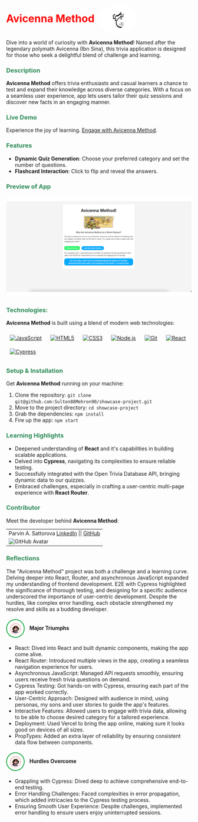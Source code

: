 <div>
    <h1 style="color:red; display: inline;">
      Avicenna Method
         <img src="https://github.com/Sulton88Mehron90/showcase-project/blob/main/src/Images/name.jpg" alt="Avicenna's Name" width="105" style="margin-left: 5px; border-radius: 50%; vertical-align: middle;">
    </h1>
</div>


Dive into a world of curiosity with **Avicenna Method**! Named after the legendary polymath Avicenna (Ibn Sina), this trivia application is designed for those who seek a delightful blend of challenge and learning.

### <span style="color:#2E8B57;">Description</span>

**Avicenna Method** offers trivia enthusiasts and casual learners a chance to test and expand their knowledge across diverse categories. With a focus on a seamless user experience, app lets users tailor their quiz sessions and discover new facts in an engaging manner.

### <span style="color:#2E8B57;">Live Demo</span>

Experience the joy of learning. [Engage with Avicenna Method](https://showcase-project-khaki.vercel.app/).

### <span style="color:#2E8B57;">Features</span>

- **Dynamic Quiz Generation**: Choose your preferred category and set the number of questions.
- **Flashcard Interaction**: Click to flip and reveal the answers.

### <span style="color:#2E8B57;">Preview of App</span>
![Avicenna Method](https://github.com/Sulton88Mehron90/showcase-project/blob/main/src/Images/ibn-sino-parvin.gif)

### <span style="color:#2E8B57;">Technologies:</span>

**Avicenna Method** is built using a blend of modern web technologies:
<div>  
  <a href="https://www.javascript.com/" target="_blank"><img style="margin: 10px" src="https://profilinator.rishav.dev/skills-assets/javascript-original.svg" alt="JavaScript" height="50" /></a>  
  <a href="https://en.wikipedia.org/wiki/HTML5" target="_blank"><img style="margin: 10px" src="https://profilinator.rishav.dev/skills-assets/html5-original-wordmark.svg" alt="HTML5" height="50" /></a>  
  <a href="https://www.w3schools.com/css/" target="_blank"><img style="margin: 10px" src="https://profilinator.rishav.dev/skills-assets/css3-original-wordmark.svg" alt="CSS3" height="50" /></a>  
  <a href="https://nodejs.org/" target="_blank"><img style="margin: 10px" src="https://profilinator.rishav.dev/skills-assets/nodejs-original-wordmark.svg" alt="Node.js" height="50" /></a>  
  <a href="https://github.com/" target="_blank"><img style="margin: 10px" src="https://profilinator.rishav.dev/skills-assets/git-scm-icon.svg" alt="Git" height="50" /></a>  
  <a href="https://react.dev/" target="_blank"><img style="margin: 10px" src="https://profilinator.rishav.dev/skills-assets/react-original-wordmark.svg" alt="React" height="50" /></a>  
  <a href="https://docs.cypress.io/guides/overview/why-cypress" target="_blank"><img style="margin: 10px" src="https://encrypted-tbn0.gstatic.com/images?q=tbn:ANd9GcQoXfntUBC8eXPGA7V8dQp74I5Xofeze3tnRua5hKQkd0ofyH0cy5mJm3_Y-zPhHO2ty9k&usqp=CAU" alt="Cypress" height="50" /></a>  
</div>


### <span style="color:#2E8B57;">Setup & Installation</span>

Get **Avicenna Method** running on your machine:

1. Clone the repository: `git clone git@github.com:Sulton88Mehron90/showcase-project.git`
2. Move to the project directory: `cd showcase-project`
3. Grab the dependencies: `npm install`
4. Fire up the app: `npm start`


### <span style="color:#2E8B57;">Learning Highlights</span>

- Deepened understanding of **React** and it's capabilities in building scalable applications.
- Delved into **Cypress**, navigating its complexities to ensure reliable testing.
- Successfully integrated with the Open Trivia Database API, bringing dynamic data to our quizzes.
- Embraced challenges, especially in crafting a user-centric multi-page experience with **React Router**.


### <span style="color:#2E8B57;">Contributor</span>

Meet the developer behind **Avicenna Method**:
<table>
    <tr>
        <td> Parvin A. Sattorova 
            <a href="https://www.linkedin.com/in/parvin-sattorova-edwards-357526b3/">LinkedIn</a> || 
            <a href="https://github.com/Sulton88Mehron90">GitHub</a> 
        </td>
    </tr>
    <tr>
        <td><img src="https://avatars.githubusercontent.com/u/119267809?v=4" alt="GitHub Avatar" width="150"></td>
    </tr>
</table>



### <span style="color:#2E8B57;">Reflections</span>
The "Avicenna Method" project was both a challenge and a learning curve. Delving deeper into React, Router, and asynchronous JavaScript expanded my understanding of frontend development. E2E with Cypress highlighted the significance of thorough testing, and designing for a specific audience underscored the importance of user-centric development. Despite the hurdles, like complex error handling, each obstacle strengthened my resolve and skills as a budding developer.

<h4>
  <img src="https://github.com/Sulton88Mehron90/Rock-Paper-Scissors/blob/main/src/parvin_round_transparent.png" 
       alt="Ibn Sino" 
       style="width: 30px; margin-right: 10px; border: 2px solid rgb(11, 166, 52); border-radius: 50%; padding: 8px; transition: transform 0.3s ease, box-shadow 0.3s ease-in-out; transform-origin: right; vertical-align: middle;" />
  Major Triumphs
</h4>

- React: Dived into React and built dynamic components, making the app come alive.
- React Router: Introduced multiple views in the app, creating a seamless navigation experience for users.
- Asynchronous JavaScript: Managed API requests smoothly, ensuring users receive fresh trivia questions on demand.
- Cypress Testing: Got hands-on with Cypress, ensuring each part of the app worked correctly.
- User-Centric Approach: Designed with audience in mind, using personas, my sons and user stories to guide the app's features.
- Interactive Features: Allowed users to engage with trivia data, allowing to be able to choose desired category for a tailored experience.
- Deployment: Used Vercel to bring the app online, making sure it looks good on devices of all sizes.
- PropTypes: Added an extra layer of reliability by ensuring consistent data flow between components.

<h4>
  <img src="https://github.com/Sulton88Mehron90/Rock-Paper-Scissors/blob/main/src/parvin_round_transparent.png" 
       alt="Ibn Sino" 
       style="width: 30px; margin-right: 10px; border: 2px solid rgb(11, 166, 52); border-radius: 50%; padding: 8px; transition: transform 0.3s ease, box-shadow 0.3s ease-in-out; transform-origin: right; vertical-align: middle;" />
  Hurdles Overcome
</h4>

- Grappling with Cypress: Dived deep to achieve comprehensive end-to-end testing.
- Error Handling Challenges: Faced complexities in error propagation, which added intricacies to the Cypress testing process.
- Ensuring Smooth User Experience: Despite challenges, implemented error handling to ensure users enjoy uninterrupted sessions.
